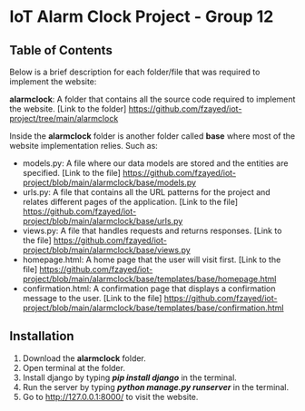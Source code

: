 # IoT Alarm Clock Project - Group 12

## Table of Contents

Below is a brief description for each folder/file that was required to implement the website:

**alarmclock**: A folder that contains all the source code required to implement the website. [Link to the folder] https://github.com/fzayed/iot-project/tree/main/alarmclock

Inside the **alarmclock** folder is another folder called **base** where most of the website implementation relies. Such as:

- models.py: A file where our data models are stored and the entities are specified. [Link to the file] https://github.com/fzayed/iot-project/blob/main/alarmclock/base/models.py
- urls.py: A file that contains all the URL patterns for the project and relates different pages of the application. [Link to the file] https://github.com/fzayed/iot-project/blob/main/alarmclock/base/urls.py
- views.py: A file that handles requests and returns responses. [Link to the file] https://github.com/fzayed/iot-project/blob/main/alarmclock/base/views.py
- homepage.html: A home page that the user will visit first. [Link to the file] https://github.com/fzayed/iot-project/blob/main/alarmclock/base/templates/base/homepage.html
- confirmation.html: A confirmation page that displays a confirmation message to the user. [Link to the file] https://github.com/fzayed/iot-project/blob/main/alarmclock/base/templates/base/confirmation.html


## Installation

1. Download the **alarmclock** folder.
2. Open terminal at the folder.
3. Install django by typing ***pip install django*** in the terminal.
4. Run the server by typing ***python manage.py runserver*** in the terminal.
5. Go to http://127.0.0.1:8000/ to visit the website.
